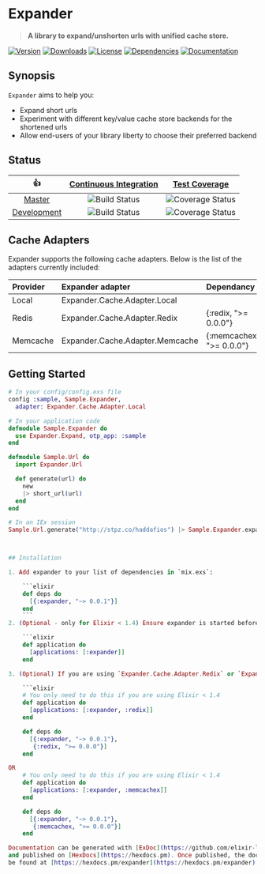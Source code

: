 # Expander

> **A library to expand/unshorten urls with unified cache store.**

[hex]: https://hex.pm/packages/expander
[hex-version-badge]:   https://img.shields.io/hexpm/v/expander.svg?maxAge=86400&style=flat-square
[hex-downloads-badge]: https://img.shields.io/hexpm/dt/expander.svg?maxAge=86400&style=flat-square
[hex-license-badge]:   https://img.shields.io/badge/license-MIT-7D26CD.svg?maxAge=86400&style=flat-square

[docs]: https://inch-ci.org/github/mojaz-io/expander
[docs-badge]: https://inch-ci.org/github/mojaz-io/expander.svg?branch=master&style=flat-square

[deps]: https://beta.hexfaktor.org/github/mojaz-io/expander
[deps-badge]: https://beta.hexfaktor.org/badge/all/github/mojaz-io/expander.svg?branch=master&style=flat-square

[![Version][hex-version-badge]][hex]
[![Downloads][hex-downloads-badge]][hex]
[![License][hex-license-badge]][hex]
[![Dependencies][deps-badge]][deps]
[![Documentation][docs-badge]][docs]

## Synopsis

`Expander` aims to help you:

  - Expand short urls
  - Experiment with different key/value cache store backends for the shortened urls
  - Allow end-users of your library liberty to choose their preferred backend

## Status

|         :thumbsup:         |  [Continuous Integration][status]   |        [Test Coverage][coverage]         |
|:--------------------------:|:-----------------------------------:|:----------------------------------------:|
|      [Master][master]      |   ![Build Status][master-status]    |   ![Coverage Status][master-coverage]    |
| [Development][development] | ![Build Status][development-status] | ![Coverage Status][development-coverage] |

[status]: https://travis-ci.org/mojaz-io/expander
[coverage]: https://coveralls.io/github/mojaz-io/expander

[master]: https://github.com/mojaz-io/expander/tree/master
[master-status]: https://img.shields.io/travis/mojaz-io/expander/master.svg?maxAge=86400&style=flat-square
[master-coverage]: https://img.shields.io/coveralls/mojaz-io/expander/master.svg?maxAge=86400&style=flat-square

[development]: https://github.com/mojaz-io/expander/tree/development
[development-status]: https://img.shields.io/travis/mojaz-io/expander/development.svg?maxAge=86400&style=flat-square
[development-coverage]: https://img.shields.io/coveralls/mojaz-io/expander/development.svg?maxAge=86400&style=flat-square

## Cache Adapters

Expander supports the following cache adapters. Below is the list of the adapters currently included:

Provider   | Expander adapter                | Dependancy
:----------| :-------------------------------| :----------
Local      | Expander.Cache.Adapter.Local    |
Redis      | Expander.Cache.Adapter.Redix    | {:redix, ">= 0.0.0"}
Memcache   | Expander.Cache.Adapter.Memcache | {:memcachex, ">= 0.0.0"}

## Getting Started

```elixir
# In your config/config.exs file
config :sample, Sample.Expander,
  adapter: Expander.Cache.Adapter.Local

# In your application code
defmodule Sample.Expander do
  use Expander.Expand, otp_app: :sample
end

defmodule Sample.Url do
  import Expander.Url

  def generate(url) do
    new
    |> short_url(url)
  end
end

# In an IEx session
Sample.Url.generate("http://stpz.co/haddafios") |> Sample.Expander.expand



## Installation

1. Add expander to your list of dependencies in `mix.exs`:

    ```elixir
    def deps do
      [{:expander, "~> 0.0.1"}]
    end
    ```
2. (Optional - only for Elixir < 1.4) Ensure expander is started before your application:

    ```elixir
    def application do
      [applications: [:expander]]
    end

3. (Optional) If you are using `Expander.Cache.Adapter.Redix` or `Expander.Cache.Adapter.Memcache`, you also need to add these dependencies to your deps and list of applications:

    ```elixir
    # You only need to do this if you are using Elixir < 1.4
    def application do
      [applications: [:expander, :redix]]
    end

    def deps do
      [{:expander, "~> 0.0.1"},
       {:redix, ">= 0.0.0"}]
    end

OR
    # You only need to do this if you are using Elixir < 1.4
    def application do
      [applications: [:expander, :memcachex]]
    end

    def deps do
      [{:expander, "~> 0.0.1"},
       {:memcachex, ">= 0.0.0"}]
    end

Documentation can be generated with [ExDoc](https://github.com/elixir-lang/ex_doc)
and published on [HexDocs](https://hexdocs.pm). Once published, the docs can
be found at [https://hexdocs.pm/expander](https://hexdocs.pm/expander).

